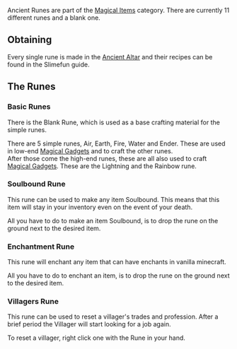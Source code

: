 Ancient Runes are part of the [Magical Items](https://github.com/Slimefun/Slimefun4/wiki/Magical-Items) category. There are currently 11 different runes and a blank one.

## Obtaining
Every single rune is made in the [Ancient Altar](https://github.com/Slimefun/Slimefun4/wiki/Ancient-Altar) and their recipes can be found in the Slimefun guide.

## The Runes
### Basic Runes
There is the Blank Rune, which is used as a base crafting material for the simple runes.  

There are 5 simple runes, Air, Earth, Fire, Water and Ender. These are used in low-end [Magical Gadgets](https://github.com/Slimefun/Slimefun4/wiki/Magical-Gadgets) and to craft the other runes.  
After those come the high-end runes, these are all also used to craft [Magical Gadgets](https://github.com/Slimefun/Slimefun4/wiki/Magical-Gadgets). These are the Lightning and the Rainbow rune.

### Soulbound Rune
This rune can be used to make any item Soulbound. This means that this item will stay in your inventory even on the event of your death.

All you have to do to make an item Soulbound, is to drop the rune on the ground next to the desired item.

### Enchantment Rune
This rune will enchant any item that can have enchants in vanilla minecraft.

All you have to do to enchant an item, is to drop the rune on the ground next to the desired item.

### Villagers Rune
This rune can be used to reset a villager's trades and profession. After a brief period the Villager will start looking for a job again.

To reset a villager, right click one with the Rune in your hand.